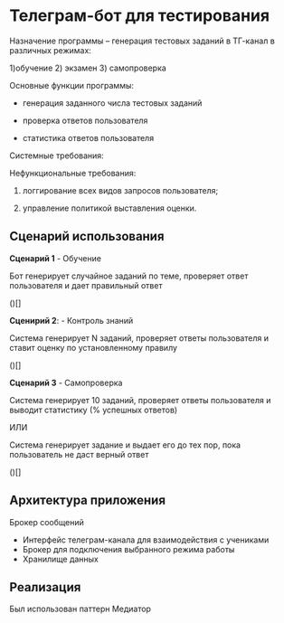 # Телеграм-бот для тестирования

Назначение программы – генерация тестовых заданий в ТГ-канал в различных режимах: 

1)обучение 2) экзамен 3) самопроверка

Основные функции программы:

- генерация заданного числа тестовых заданий

- проверка ответов пользователя

- статистика ответов пользователя

Системные требования: 

Нефункциональные требования:

1)	логгирование всех видов запросов пользователя;

2)	управление политикой выставления оценки.



## Сценарий использования

**Сценарий 1** - Обучение

Бот генерирует случайное заданий по теме, проверяет ответ пользователя и дает правильный ответ

()[]

**Сценирий 2**: - Контроль знаний

Система генерирует N заданий, проверяет ответы пользователя и ставит оценку по установленному правилу

()[]

**Сценарий 3** - Самопроверка

Система генерирует 10 заданий, проверяет ответы пользователя и выводит статистику (% успешных ответов)

ИЛИ

Система генерирует задание и выдает его до тех пор, пока пользователь не даст верный ответ

()[]

## Архитектура приложения

Брокер сообщений 

- Интерфейс телеграм-канала для взаимодействия с учениками
- Брокер для подключения выбранного режима работы
- Хранилище данных




## Реализация

Был использован паттерн Медиатор
